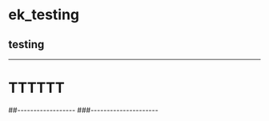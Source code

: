 # ek_testing
testing
-------------------------------------
-------------------------------------
# TTTTTT
##------------------
###---------------------